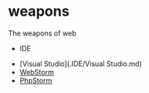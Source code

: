 # weapons
The weapons of web

- IDE
 + [Visual Studio](.IDE/Visual Studio.md)
 + [WebStorm](.IDE/WebStorm)
 + [PhpStorm]()